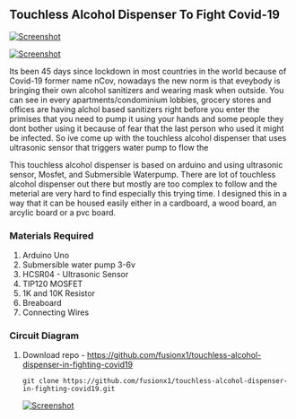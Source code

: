## Touchless Alcohol Dispenser To Fight Covid-19

[![Screenshot](http://dev-mapinas.pantheonsite.io/sites/default/files/protoa1.jpg)](#)

[![Screenshot](http://dev-mapinas.pantheonsite.io/sites/default/files/protoa2.jpg)](#)

Its been 45 days since lockdown in most countries in the world because of Covid-19 former name nCov, nowadays the new norm is that eveybody is bringing their own alcohol sanitizers and wearing mask when outside. You can see in every apartments/condominium lobbies, grocery stores and offices are having alchol based sanitizers right before you enter the primises that you need to pump it using your hands and some people they dont bother using it because of fear that the last person who used it might be infected. So ive come up with the touchless alcohol dispenser that uses ultrasonic sensor that triggers water pump to flow the  

This touchless alcohol dispenser is based on arduino and using ultrasonic sensor, Mosfet, and Submersible Waterpump. There are lot of touchless alcohol dispenser out there but mostly are too complex to follow and the meterial are very hard to find especially this trying time. I designed this in a way that it can be housed easily either in a cardboard, a wood board, an arcylic board or a pvc board.

### Materials Required

1. Arduino Uno
2. Submersible water pump 3-6v
3. HCSR04 - Ultrasonic Sensor
4. TIP120 MOSFET
5. 1K and 10K Resistor
6. Breaboard
7. Connecting Wires


### Circuit Diagram

1. Download repo - https://github.com/fusionx1/touchless-alcohol-dispenser-in-fighting-covid19

    ```
    git clone https://github.com/fusionx1/touchless-alcohol-dispenser-in-fighting-covid19.git
    ```

   [![Screenshot](http://dev-mapinas.pantheonsite.io/sites/default/files/schematics.png)](#)
   
